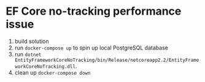 # EF Core no-tracking performance issue

1) build solution
2) run `docker-compose up` to spin up local PostgreSQL database
3) run `dotnet EntityFrameworkCoreNoTracking/bin/Release/netcoreapp2.2/EntityFrameworkCoreNoTracking.dll`.
4) clean up `docker-compose down`